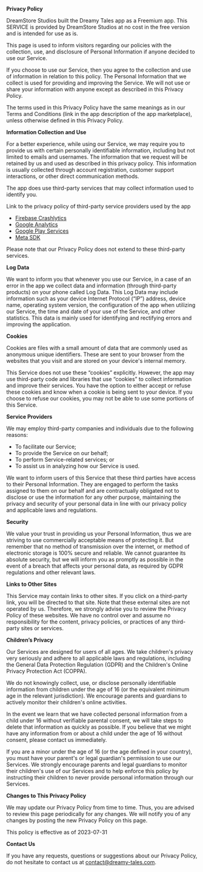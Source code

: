 **Privacy Policy**

DreamStore Studios built the Dreamy Tales app as a Freemium app. This SERVICE is provided by DreamStore Studios at no cost in the free version and is intended for use as is.

This page is used to inform visitors regarding our policies with the collection, use, and disclosure of Personal Information if anyone decided to use our Service.

If you choose to use our Service, then you agree to the collection and use of information in relation to this policy. The Personal Information that we collect is used for providing and improving the Service. We will not use or share your information with anyone except as described in this Privacy Policy.

The terms used in this Privacy Policy have the same meanings as in our Terms and Conditions (link in the app description of the app marketplace), unless otherwise defined in this Privacy Policy.

**Information Collection and Use**

For a better experience, while using our Service, we may require you to provide us with certain personally identifiable information, including but not limited to emails and usernames. The information that we request will be retained by us and used as described in this privacy policy. This information is usually collected through account registration, customer support interactions, or other direct communication methods.

The app does use third-party services that may collect information used to identify you.

Link to the privacy policy of third-party service providers used by the app

* [Firebase Crashlytics](https://firebase.google.com/support/privacy/)
* [Google Analytics](https://marketingplatform.google.com/about/analytics/terms/us/)
* [Google Play Services](https://www.google.com/policies/privacy/)
* [Meta SDK](https://www.facebook.com/privacy/policy/)

Please note that our Privacy Policy does not extend to these third-party services.

**Log Data**

We want to inform you that whenever you use our Service, in a case of an error in the app we collect data and information (through third-party products) on your phone called Log Data. This Log Data may include information such as your device Internet Protocol (“IP”) address, device name, operating system version, the configuration of the app when utilizing our Service, the time and date of your use of the Service, and other statistics. This data is mainly used for identifying and rectifying errors and improving the application.

**Cookies**

Cookies are files with a small amount of data that are commonly used as anonymous unique identifiers. These are sent to your browser from the websites that you visit and are stored on your device's internal memory.

This Service does not use these “cookies” explicitly. However, the app may use third-party code and libraries that use “cookies” to collect information and improve their services. You have the option to either accept or refuse these cookies and know when a cookie is being sent to your device. If you choose to refuse our cookies, you may not be able to use some portions of this Service.

**Service Providers**

We may employ third-party companies and individuals due to the following reasons:

*   To facilitate our Service;
*   To provide the Service on our behalf;
*   To perform Service-related services; or
*   To assist us in analyzing how our Service is used.

We want to inform users of this Service that these third parties have access to their Personal Information. They are engaged to perform the tasks assigned to them on our behalf and are contractually obligated not to disclose or use the information for any other purpose, maintaining the privacy and security of your personal data in line with our privacy policy and applicable laws and regulations.

**Security**

We value your trust in providing us your Personal Information, thus we are striving to use commercially acceptable means of protecting it. But remember that no method of transmission over the internet, or method of electronic storage is 100% secure and reliable. We cannot guarantee its absolute security, but we will inform you as promptly as possible in the event of a breach that affects your personal data, as required by GDPR regulations and other relevant laws.

**Links to Other Sites**

This Service may contain links to other sites. If you click on a third-party link, you will be directed to that site. Note that these external sites are not operated by us. Therefore, we strongly advise you to review the Privacy Policy of these websites. We have no control over and assume no responsibility for the content, privacy policies, or practices of any third-party sites or services.

**Children’s Privacy**

Our Services are designed for users of all ages. We take children's privacy very seriously and adhere to all applicable laws and regulations, including the General Data Protection Regulation (GDPR) and the Children's Online Privacy Protection Act (COPPA).

We do not knowingly collect, use, or disclose personally identifiable information from children under the age of 16 (or the equivalent minimum age in the relevant jurisdiction). We encourage parents and guardians to actively monitor their children's online activities.

In the event we learn that we have collected personal information from a child under 16 without verifiable parental consent, we will take steps to delete that information as quickly as possible. If you believe that we might have any information from or about a child under the age of 16 without consent, please contact us immediately.

If you are a minor under the age of 16 (or the age defined in your country), you must have your parent's or legal guardian's permission to use our Services. We strongly encourage parents and legal guardians to monitor their children's use of our Services and to help enforce this policy by instructing their children to never provide personal information through our Services.

**Changes to This Privacy Policy**

We may update our Privacy Policy from time to time. Thus, you are advised to review this page periodically for any changes. We will notify you of any changes by posting the new Privacy Policy on this page.

This policy is effective as of 2023-07-31

**Contact Us**

If you have any requests, questions or suggestions about our Privacy Policy, do not hesitate to contact us at contact@dreamy-tales.com.
